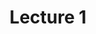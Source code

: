 ---
id: BpPndOdyo69WT64AEoDns
title: Lecture 1
desc: ''
updated: 1630211798570
created: 1630119379271
---
